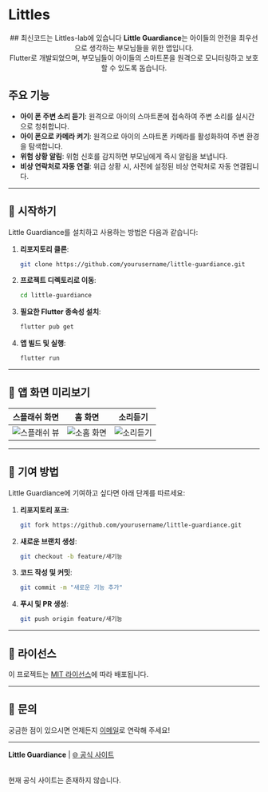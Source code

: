 # Littles

<div align="center">
 
</div>

<div align="center">
 ## 최신코드는 Littles-lab에 있습니다 
  <strong>Little Guardiance</strong>는 아이들의 안전을 최우선으로 생각하는 부모님들을 위한 앱입니다. <br> 
  Flutter로 개발되었으며, 부모님들이 아이들의 스마트폰을 원격으로 모니터링하고 보호할 수 있도록 돕습니다.
  
</div>


## 주요 기능

-  **아이 폰 주변 소리 듣기**: 원격으로 아이의 스마트폰에 접속하여 주변 소리를 실시간으로 청취합니다.
-  **아이 폰으로 카메라 켜기**: 원격으로 아이의 스마트폰 카메라를 활성화하여 주변 환경을 탐색합니다.
-  **위험 상황 알림**: 위험 신호를 감지하면 부모님에게 즉시 알림을 보냅니다.
-  **비상 연락처로 자동 연결**: 위급 상황 시, 사전에 설정된 비상 연락처로 자동 연결됩니다.

---

## 🚀 시작하기

Little Guardiance를 설치하고 사용하는 방법은 다음과 같습니다:

1. **리포지토리 클론**:
    ```bash
    git clone https://github.com/yourusername/little-guardiance.git
    ```

2. **프로젝트 디렉토리로 이동**:
    ```bash
    cd little-guardiance
    ```

3. **필요한 Flutter 종속성 설치**:
    ```bash
    flutter pub get
    ```

4. **앱 빌드 및 실행**:
    ```bash
    flutter run
    ```

---

## 🎨 앱 화면 미리보기

| 스플래쉬 화면 | 홈 화면 | 소리듣기 |
|:---:|:---:|:---:|
| ![스플래쉬 뷰](https://github.com/user-attachments/assets/69b7b46e-dbe2-4d91-a95e-e0a1ffc1d7d4) | ![소홈 화면](https://github.com/user-attachments/assets/f76acdae-e729-4fc4-9d7d-73a322d0a4b8) | ![소리듣기](https://github.com/user-attachments/assets/4578fdad-8767-4164-be3a-08ec72a2146e) |


---

## 🤝 기여 방법

Little Guardiance에 기여하고 싶다면 아래 단계를 따르세요:

1. **리포지토리 포크**:
    ```bash
    git fork https://github.com/yourusername/little-guardiance.git
    ```

2. **새로운 브랜치 생성**:
    ```bash
    git checkout -b feature/새기능
    ```

3. **코드 작성 및 커밋**:
    ```bash
    git commit -m "새로운 기능 추가"
    ```

4. **푸시 및 PR 생성**:
    ```bash
    git push origin feature/새기능
    ```

---

## 📜 라이선스

이 프로젝트는 [MIT 라이선스](LICENSE)에 따라 배포됩니다.

---

## 📧 문의

궁금한 점이 있으시면 언제든지 [이메일](exok1and1m@gmail.com)로 연락해 주세요!

---

**Little Guardiance** | [🌐 공식 사이트](https://littleguardiance.com)

<br> 현재 공식 사이트는 존재하지 않습니다.
